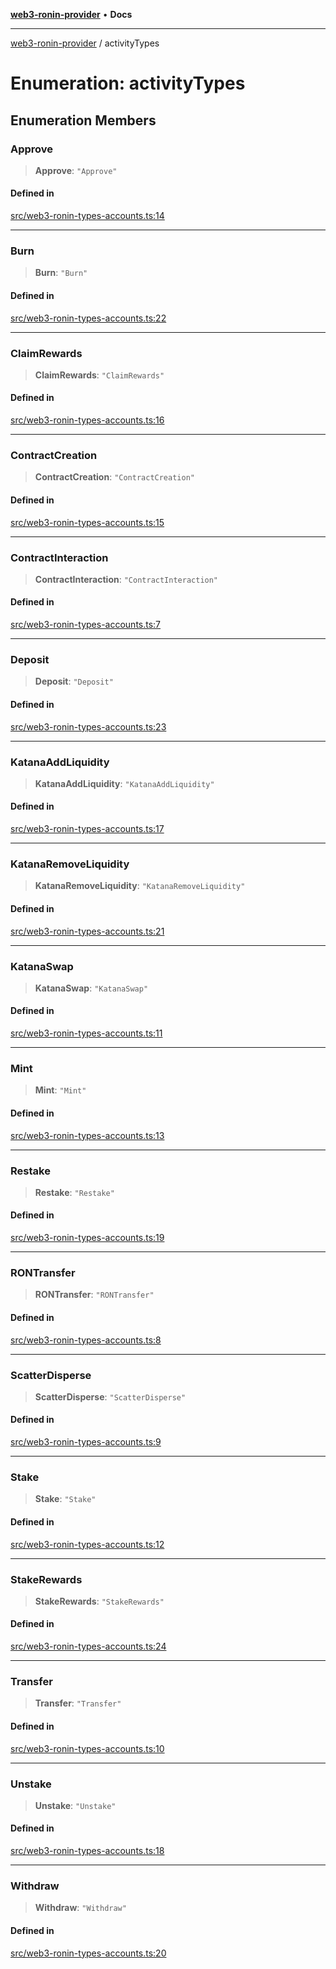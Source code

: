 [**web3-ronin-provider**](../README.md) • **Docs**

***

[web3-ronin-provider](../globals.md) / activityTypes

# Enumeration: activityTypes

## Enumeration Members

### Approve

> **Approve**: `"Approve"`

#### Defined in

[src/web3-ronin-types-accounts.ts:14](https://github.com/chuacw/web3-ronin-provider/blob/8567186df7b9f3f4227fb3bd272cc98d63a4d447/src/web3-ronin-types-accounts.ts#L14)

***

### Burn

> **Burn**: `"Burn"`

#### Defined in

[src/web3-ronin-types-accounts.ts:22](https://github.com/chuacw/web3-ronin-provider/blob/8567186df7b9f3f4227fb3bd272cc98d63a4d447/src/web3-ronin-types-accounts.ts#L22)

***

### ClaimRewards

> **ClaimRewards**: `"ClaimRewards"`

#### Defined in

[src/web3-ronin-types-accounts.ts:16](https://github.com/chuacw/web3-ronin-provider/blob/8567186df7b9f3f4227fb3bd272cc98d63a4d447/src/web3-ronin-types-accounts.ts#L16)

***

### ContractCreation

> **ContractCreation**: `"ContractCreation"`

#### Defined in

[src/web3-ronin-types-accounts.ts:15](https://github.com/chuacw/web3-ronin-provider/blob/8567186df7b9f3f4227fb3bd272cc98d63a4d447/src/web3-ronin-types-accounts.ts#L15)

***

### ContractInteraction

> **ContractInteraction**: `"ContractInteraction"`

#### Defined in

[src/web3-ronin-types-accounts.ts:7](https://github.com/chuacw/web3-ronin-provider/blob/8567186df7b9f3f4227fb3bd272cc98d63a4d447/src/web3-ronin-types-accounts.ts#L7)

***

### Deposit

> **Deposit**: `"Deposit"`

#### Defined in

[src/web3-ronin-types-accounts.ts:23](https://github.com/chuacw/web3-ronin-provider/blob/8567186df7b9f3f4227fb3bd272cc98d63a4d447/src/web3-ronin-types-accounts.ts#L23)

***

### KatanaAddLiquidity

> **KatanaAddLiquidity**: `"KatanaAddLiquidity"`

#### Defined in

[src/web3-ronin-types-accounts.ts:17](https://github.com/chuacw/web3-ronin-provider/blob/8567186df7b9f3f4227fb3bd272cc98d63a4d447/src/web3-ronin-types-accounts.ts#L17)

***

### KatanaRemoveLiquidity

> **KatanaRemoveLiquidity**: `"KatanaRemoveLiquidity"`

#### Defined in

[src/web3-ronin-types-accounts.ts:21](https://github.com/chuacw/web3-ronin-provider/blob/8567186df7b9f3f4227fb3bd272cc98d63a4d447/src/web3-ronin-types-accounts.ts#L21)

***

### KatanaSwap

> **KatanaSwap**: `"KatanaSwap"`

#### Defined in

[src/web3-ronin-types-accounts.ts:11](https://github.com/chuacw/web3-ronin-provider/blob/8567186df7b9f3f4227fb3bd272cc98d63a4d447/src/web3-ronin-types-accounts.ts#L11)

***

### Mint

> **Mint**: `"Mint"`

#### Defined in

[src/web3-ronin-types-accounts.ts:13](https://github.com/chuacw/web3-ronin-provider/blob/8567186df7b9f3f4227fb3bd272cc98d63a4d447/src/web3-ronin-types-accounts.ts#L13)

***

### Restake

> **Restake**: `"Restake"`

#### Defined in

[src/web3-ronin-types-accounts.ts:19](https://github.com/chuacw/web3-ronin-provider/blob/8567186df7b9f3f4227fb3bd272cc98d63a4d447/src/web3-ronin-types-accounts.ts#L19)

***

### RONTransfer

> **RONTransfer**: `"RONTransfer"`

#### Defined in

[src/web3-ronin-types-accounts.ts:8](https://github.com/chuacw/web3-ronin-provider/blob/8567186df7b9f3f4227fb3bd272cc98d63a4d447/src/web3-ronin-types-accounts.ts#L8)

***

### ScatterDisperse

> **ScatterDisperse**: `"ScatterDisperse"`

#### Defined in

[src/web3-ronin-types-accounts.ts:9](https://github.com/chuacw/web3-ronin-provider/blob/8567186df7b9f3f4227fb3bd272cc98d63a4d447/src/web3-ronin-types-accounts.ts#L9)

***

### Stake

> **Stake**: `"Stake"`

#### Defined in

[src/web3-ronin-types-accounts.ts:12](https://github.com/chuacw/web3-ronin-provider/blob/8567186df7b9f3f4227fb3bd272cc98d63a4d447/src/web3-ronin-types-accounts.ts#L12)

***

### StakeRewards

> **StakeRewards**: `"StakeRewards"`

#### Defined in

[src/web3-ronin-types-accounts.ts:24](https://github.com/chuacw/web3-ronin-provider/blob/8567186df7b9f3f4227fb3bd272cc98d63a4d447/src/web3-ronin-types-accounts.ts#L24)

***

### Transfer

> **Transfer**: `"Transfer"`

#### Defined in

[src/web3-ronin-types-accounts.ts:10](https://github.com/chuacw/web3-ronin-provider/blob/8567186df7b9f3f4227fb3bd272cc98d63a4d447/src/web3-ronin-types-accounts.ts#L10)

***

### Unstake

> **Unstake**: `"Unstake"`

#### Defined in

[src/web3-ronin-types-accounts.ts:18](https://github.com/chuacw/web3-ronin-provider/blob/8567186df7b9f3f4227fb3bd272cc98d63a4d447/src/web3-ronin-types-accounts.ts#L18)

***

### Withdraw

> **Withdraw**: `"Withdraw"`

#### Defined in

[src/web3-ronin-types-accounts.ts:20](https://github.com/chuacw/web3-ronin-provider/blob/8567186df7b9f3f4227fb3bd272cc98d63a4d447/src/web3-ronin-types-accounts.ts#L20)
